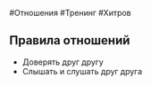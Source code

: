 #Отношения #Тренинг #Хитров 

## Правила отношений

- Доверять друг другу
- Слышать и слушать друг друга